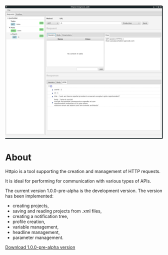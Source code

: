 ![](window.png)

# About

Httpio is a tool supporting the creation and management of HTTP requests.

It is ideal for performing for communication with various types of APIs.

The current version 1.0.0-pre-alpha is the development version. The version has been implemented:

- creating projects,
- saving and reading projects from .xml files,
- creating a notification tree,
- profile creation,
- variable management,
- headline management,
- parameter management.

[Download 1.0.0-pre-alpha version](https://github.com/httpio/httpio/releases/download/1.0.0-pre-alpha/httpio-1.0.0-pre-alpha.zip)

